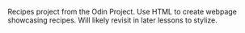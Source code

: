 Recipes project from the Odin Project. Use HTML to create webpage showcasing recipes. Will likely revisit in later lessons to stylize. 